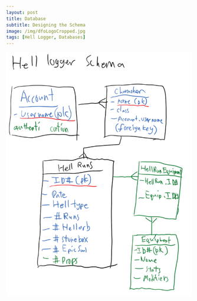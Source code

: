 ```yaml
---
layout: post
title: Database
subtitle: Designing the Schema
image: /img/dfoLogoCropped.jpg
tags: [Hell Logger, Databases]
---
```


![databaseSchema](/img/schema.PNG)